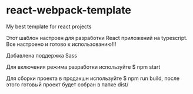 # react-webpack-template
My best template for react projects

Этот шаблон настроен для разработки React приложений на typescript.
Все настроено и готово к использованию!!!

Добавлена поддержка Sass

Для включения режима разработки используйте $ npm start

Для сборки проекта в продакшн используйте $ npm run build, после этого готовый проект будет собран в папке dist/